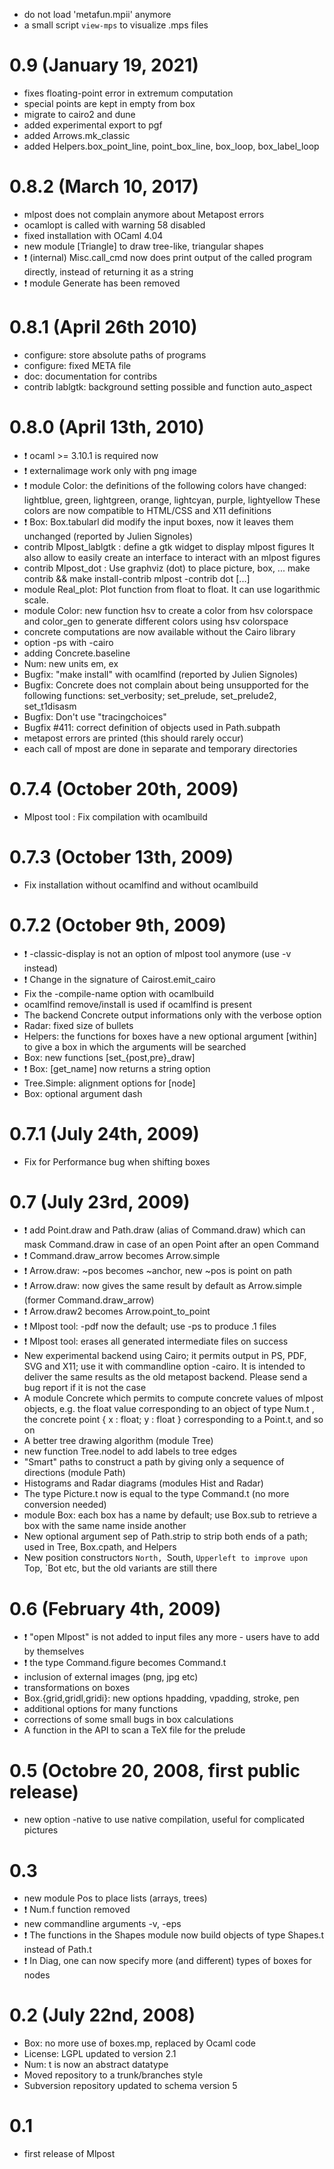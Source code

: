 
  - do not load 'metafun.mpii' anymore
  - a small script `view-mps` to visualize .mps files

# 0.9 (January 19, 2021)
  - fixes floating-point error in extremum computation
  - special points are kept in empty from box
  - migrate to cairo2 and dune
  - added experimental export to pgf
  - added Arrows.mk_classic
  - added Helpers.box_point_line, point_box_line, box_loop, box_label_loop

# 0.8.2 (March 10, 2017)
  - mlpost does not complain anymore about Metapost errors
  - ocamlopt is called with warning 58 disabled
  - fixed installation with OCaml 4.04
  - new module [Triangle] to draw tree-like, triangular shapes
  - :exclamation: (internal) Misc.call_cmd now does print output of
    the called program directly, instead of returning it as a string
  - :exclamation: module Generate has been removed

# 0.8.1 (April 26th 2010)
  - configure: store absolute paths of programs
  - configure: fixed META file
  - doc: documentation for contribs
  - contrib lablgtk: background setting possible and function auto_aspect

# 0.8.0 (April 13th, 2010)
  - :exclamation: ocaml >= 3.10.1 is required now
  - :exclamation: externalimage work only with png image
  - :exclamation: module Color: the definitions of the following
  colors have changed: lightblue, green, lightgreen, orange,
  lightcyan, purple, lightyellow These colors are now compatible to
  HTML/CSS and X11 definitions
  - :exclamation: Box: Box.tabularl did modify the input boxes, now it
  leaves them unchanged (reported by Julien Signoles)
  - contrib Mlpost_lablgtk : define a gtk widget to display mlpost
  figures It also allow to easily create an interface to interact with
  an mlpost figures
  - contrib Mlpost_dot : Use graphviz (dot) to place picture, box, ...
    make contrib && make install-contrib
    mlpost -contrib dot [...]
  - module Real_plot: Plot function from float to float. It can use
      logarithmic scale.
  - module Color: new function hsv to create a color from hsv
  colorspace and color_gen to generate different colors using hsv
  colorspace
  - concrete computations are now available without the Cairo library
  - option -ps with -cairo
  - adding Concrete.baseline
  - Num: new units em, ex
  - Bugfix: "make install" with ocamlfind (reported by Julien Signoles)
  - Bugfix: Concrete does not complain about being unsupported for the following
  functions: set_verbosity; set_prelude, set_prelude2, set_t1disasm
  - Bugfix: Don't use "tracingchoices"
  - Bugfix #411: correct definition of objects used in Path.subpath
  - metapost errors are printed (this should rarely occur)
  - each call of mpost are done in separate and temporary directories


# 0.7.4 (October 20th, 2009)
  - Mlpost tool : Fix compilation with ocamlbuild

# 0.7.3 (October 13th, 2009)
  - Fix installation without ocamlfind and without ocamlbuild

# 0.7.2 (October 9th, 2009)
  - :exclamation: -classic-display is not an option of mlpost tool
    anymore (use -v instead)
  - :exclamation: Change in the signature of Cairost.emit_cairo
  - Fix the -compile-name option with ocamlbuild
  - ocamlfind remove/install is used if ocamlfind is present
  - The backend Concrete output informations only with the verbose option
  - Radar: fixed size of bullets
  - Helpers: the functions for boxes have a new optional argument
  [within] to give a box in which the arguments will be searched
  - Box: new functions [set_{post,pre}_draw]
  - :exclamation: Box: [get_name] now returns a string option
  - Tree.Simple: alignment options for [node]
  - Box: optional argument dash

# 0.7.1 (July 24th, 2009)
  - Fix for Performance bug when shifting boxes

# 0.7 (July 23rd, 2009)
  - :exclamation: add Point.draw and Path.draw (alias of Command.draw)
  which can mask Command.draw in case of an open Point after an open
  Command
  - :exclamation: Command.draw_arrow becomes Arrow.simple
  - :exclamation: Arrow.draw: ~pos becomes ~anchor, new ~pos is point on path
  - :exclamation: Arrow.draw: now gives the same result by default as
  Arrow.simple (former Command.draw_arrow)
  - :exclamation: Arrow.draw2 becomes Arrow.point_to_point
  - :exclamation: Mlpost tool: -pdf now the default; use -ps to
    produce .1 files
  - :exclamation: Mlpost tool: erases all generated intermediate files
    on success
  - New experimental backend using Cairo; it permits output in PS,
  PDF, SVG and X11; use it with commandline option -cairo. It is
  intended to deliver the same results as the old metapost
  backend. Please send a bug report if it is not the case
  - A module Concrete which permits to compute concrete values of
  mlpost objects, e.g. the float value corresponding to an object of
  type Num.t , the concrete point { x : float; y : float }
  corresponding to a Point.t, and so on
  - A better tree drawing algorithm (module Tree)
  - new function Tree.nodel to add labels to tree edges
  - "Smart" paths to construct a path by giving only a sequence of
  directions (module Path)
  - Histograms and Radar diagrams (modules Hist and Radar)
  - The type Picture.t now is equal to the type Command.t (no more
  conversion needed)
  - module Box: each box has a name by default; use Box.sub to retrieve a box
  with the same name inside another
  - New optional argument sep of Path.strip to strip both ends of a path; used
  in Tree, Box.cpath, and Helpers
  - New position constructors `North, `South, `Upperleft to improve
  upon `Top, `Bot etc, but the old variants are still there

# 0.6 (February 4th, 2009)
  - :exclamation: "open Mlpost" is not added to input files any more -
  users have to add by themselves
  - :exclamation: the type Command.figure becomes Command.t
  - inclusion of external images (png, jpg etc)
  - transformations on boxes
  - Box.{grid,gridl,gridi}: new options hpadding, vpadding, stroke, pen
  - additional options for many functions
  - corrections of some small bugs in box calculations
  - A function in the API to scan a TeX file for the prelude

# 0.5 (Octobre 20, 2008, first public release)
  - new option -native to use native compilation, useful for
    complicated pictures

# 0.3
  - new module Pos to place lists (arrays, trees)
  - :exclamation: Num.f function removed
  - new commandline arguments -v, -eps
  - :exclamation: The functions in the Shapes module now build objects
  of type Shapes.t instead of Path.t
  - :exclamation: In Diag, one can now specify more (and different)
    types of boxes for nodes

# 0.2 (July 22nd, 2008)
  - Box: no more use of boxes.mp, replaced by Ocaml code
  - License: LGPL updated to version 2.1
  - Num: t is now an abstract datatype
  - Moved repository to a trunk/branches style
  - Subversion repository updated to schema version 5

# 0.1
  - first release of Mlpost

